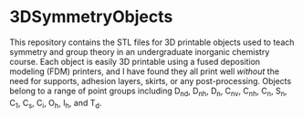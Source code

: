 # 3DSymmetryObjects


This repository contains the STL files for 3D printable objects used to teach symmetry and group theory in an undergraduate inorganic chemistry course. Each object is easily 3D printable using a fused deposition modeling (FDM) printers, and I have found they all print well *without* the need for supports, adhesion layers, skirts, or any post-processing. Objects belong to a range of point groups including D<sub>nd</sub>, D<sub>nh</sub>, D<sub>n</sub>, C<sub>nv</sub>, C<sub>nh</sub>, C<sub>n</sub>, S<sub>n</sub>, C<sub>1</sub>, C<sub>s</sub>, C<sub>i</sub>, O<sub>h</sub>, I<sub>h</sub>, and T<sub>d</sub>.
